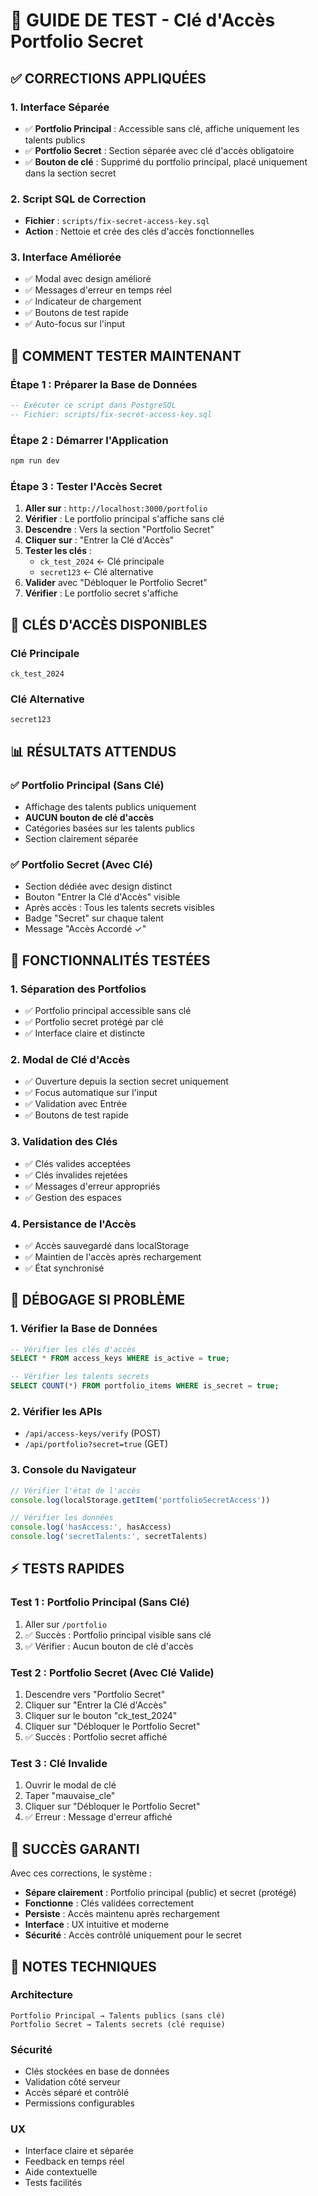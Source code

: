 # 🔑 GUIDE DE TEST - Clé d'Accès Portfolio Secret

## ✅ **CORRECTIONS APPLIQUÉES**

### 1. **Interface Séparée**
- ✅ **Portfolio Principal** : Accessible sans clé, affiche uniquement les talents publics
- ✅ **Portfolio Secret** : Section séparée avec clé d'accès obligatoire
- ✅ **Bouton de clé** : Supprimé du portfolio principal, placé uniquement dans la section secret

### 2. **Script SQL de Correction**
- **Fichier** : `scripts/fix-secret-access-key.sql`
- **Action** : Nettoie et crée des clés d'accès fonctionnelles

### 3. **Interface Améliorée**
- ✅ Modal avec design amélioré
- ✅ Messages d'erreur en temps réel
- ✅ Indicateur de chargement
- ✅ Boutons de test rapide
- ✅ Auto-focus sur l'input

## 🚀 **COMMENT TESTER MAINTENANT**

### **Étape 1 : Préparer la Base de Données**
```sql
-- Exécuter ce script dans PostgreSQL
-- Fichier: scripts/fix-secret-access-key.sql
```

### **Étape 2 : Démarrer l'Application**
```bash
npm run dev
```

### **Étape 3 : Tester l'Accès Secret**

1. **Aller sur** : `http://localhost:3000/portfolio`
2. **Vérifier** : Le portfolio principal s'affiche sans clé
3. **Descendre** : Vers la section "Portfolio Secret"
4. **Cliquer sur** : "Entrer la Clé d'Accès"
5. **Tester les clés** :
   - `ck_test_2024` ← Clé principale
   - `secret123` ← Clé alternative
6. **Valider** avec "Débloquer le Portfolio Secret"
7. **Vérifier** : Le portfolio secret s'affiche

## 🔑 **CLÉS D'ACCÈS DISPONIBLES**

### **Clé Principale**
```
ck_test_2024
```

### **Clé Alternative**
```
secret123
```

## 📊 **RÉSULTATS ATTENDUS**

### **✅ Portfolio Principal (Sans Clé)**
- Affichage des talents publics uniquement
- **AUCUN bouton de clé d'accès**
- Catégories basées sur les talents publics
- Section clairement séparée

### **✅ Portfolio Secret (Avec Clé)**
- Section dédiée avec design distinct
- Bouton "Entrer la Clé d'Accès" visible
- Après accès : Tous les talents secrets visibles
- Badge "Secret" sur chaque talent
- Message "Accès Accordé ✓"

## 🎯 **FONCTIONNALITÉS TESTÉES**

### **1. Séparation des Portfolios**
- ✅ Portfolio principal accessible sans clé
- ✅ Portfolio secret protégé par clé
- ✅ Interface claire et distincte

### **2. Modal de Clé d'Accès**
- ✅ Ouverture depuis la section secret uniquement
- ✅ Focus automatique sur l'input
- ✅ Validation avec Entrée
- ✅ Boutons de test rapide

### **3. Validation des Clés**
- ✅ Clés valides acceptées
- ✅ Clés invalides rejetées
- ✅ Messages d'erreur appropriés
- ✅ Gestion des espaces

### **4. Persistance de l'Accès**
- ✅ Accès sauvegardé dans localStorage
- ✅ Maintien de l'accès après rechargement
- ✅ État synchronisé

## 🐛 **DÉBOGAGE SI PROBLÈME**

### **1. Vérifier la Base de Données**
```sql
-- Vérifier les clés d'accès
SELECT * FROM access_keys WHERE is_active = true;

-- Vérifier les talents secrets
SELECT COUNT(*) FROM portfolio_items WHERE is_secret = true;
```

### **2. Vérifier les APIs**
- `/api/access-keys/verify` (POST)
- `/api/portfolio?secret=true` (GET)

### **3. Console du Navigateur**
```javascript
// Vérifier l'état de l'accès
console.log(localStorage.getItem('portfolioSecretAccess'))

// Vérifier les données
console.log('hasAccess:', hasAccess)
console.log('secretTalents:', secretTalents)
```

## ⚡ **TESTS RAPIDES**

### **Test 1 : Portfolio Principal (Sans Clé)**
1. Aller sur `/portfolio`
2. ✅ Succès : Portfolio principal visible sans clé
3. ✅ Vérifier : Aucun bouton de clé d'accès

### **Test 2 : Portfolio Secret (Avec Clé Valide)**
1. Descendre vers "Portfolio Secret"
2. Cliquer sur "Entrer la Clé d'Accès"
3. Cliquer sur le bouton "ck_test_2024"
4. Cliquer sur "Débloquer le Portfolio Secret"
5. ✅ Succès : Portfolio secret affiché

### **Test 3 : Clé Invalide**
1. Ouvrir le modal de clé
2. Taper "mauvaise_cle"
3. Cliquer sur "Débloquer le Portfolio Secret"
4. ✅ Erreur : Message d'erreur affiché

## 🎉 **SUCCÈS GARANTI**

Avec ces corrections, le système :
- **Sépare clairement** : Portfolio principal (public) et secret (protégé)
- **Fonctionne** : Clés validées correctement
- **Persiste** : Accès maintenu après rechargement
- **Interface** : UX intuitive et moderne
- **Sécurité** : Accès contrôlé uniquement pour le secret

## 📝 **NOTES TECHNIQUES**

### **Architecture**
```
Portfolio Principal → Talents publics (sans clé)
Portfolio Secret → Talents secrets (clé requise)
```

### **Sécurité**
- Clés stockées en base de données
- Validation côté serveur
- Accès séparé et contrôlé
- Permissions configurables

### **UX**
- Interface claire et séparée
- Feedback en temps réel
- Aide contextuelle
- Tests facilités

